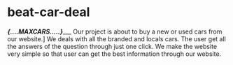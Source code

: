 # beat-car-deal
_________________{....MAXCARS.....}____________________
Our project is about to buy a new or used cars from our website.]
We deals with all the branded and locals cars. 
The user get all the answers of the question through just one click.
We make the website very simple so that user can get the best information through our website.
